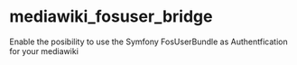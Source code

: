 # mediawiki_fosuser_bridge
Enable the posibility to use the Symfony FosUserBundle as Authentfication for your mediawiki
